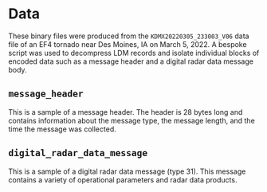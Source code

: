 # Data

These binary files were produced from the `KDMX20220305_233003_V06` data file of an EF4 tornado near Des Moines, IA on 
March 5, 2022. A bespoke script was used to decompress LDM records and isolate individual blocks of encoded data such as
a message header and a digital radar data message body.

## `message_header`

This is a sample of a message header. The header is 28 bytes long and contains information about the message type, the
message length, and the time the message was collected.

## `digital_radar_data_message`

This is a sample of a digital radar data message (type 31). This message contains a variety of operational parameters
and radar data products.